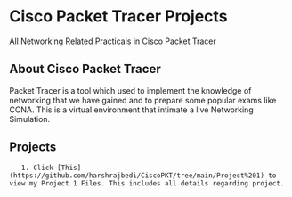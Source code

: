 # Cisco Packet Tracer Projects
All Networking Related Practicals in Cisco Packet Tracer

## About Cisco Packet Tracer
Packet Tracer is a tool which used to implement the knowledge of networking that we have gained and to prepare some popular exams like CCNA. This is a virtual environment that intimate a live Networking Simulation.


## Projects
       1. Click [This](https://github.com/harshrajbedi/CiscoPKT/tree/main/Project%201) to view my Project 1 Files. This includes all details regarding project. 
